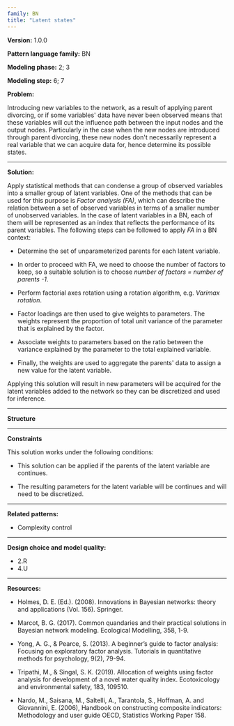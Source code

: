 ```yaml
--- 
family: BN
title: "Latent states"
--- 
```

 
**Version:** 1.0.0

**Pattern language family:** BN

**Modeling phase:** 2; 3

**Modeling step:** 6; 7

**Problem:**

Introducing new variables to the network, as a result of applying parent
divorcing, or if some variables' data have never been observed means
that these variables will cut the influence path between the input nodes
and the output nodes. Particularly in the case when the new nodes are
introduced through parent divorcing, these new nodes don't necessarily
represent a real variable that we can acquire data for, hence determine
its possible states.

***

**Solution:**

Apply statistical methods that can condense a group of observed
variables into a smaller group of latent variables. One of the methods
that can be used for this purpose is *Factor analysis (FA)*, which can
describe the relation between a set of observed variables in terms of a
smaller number of unobserved variables. In the case of latent variables
in a BN, each of them will be represented as an index that reflects the
performance of its parent variables. The following steps can be followed
to apply *FA* in a BN context:

- Determine the set of unparameterized parents for each latent
    variable.

- In order to proceed with FA, we need to choose the number of factors
    to keep, so a suitable solution is to choose *number of factors =
    number of parents -1*.

- Perform factorial axes rotation using a rotation algorithm, e.g.
    *Varimax rotation*.

- Factor loadings are then used to give weights to parameters. The
    weights represent the proportion of total unit variance of the
    parameter that is explained by the factor.

- Associate weights to parameters based on the ratio between the
    variance explained by the parameter to the total explained variable.

- Finally, the weights are used to aggregate the parents' data to
    assign a new value for the latent variable.

Applying this solution will result in new parameters will be acquired for the latent variables added to the network so they can be discretized and used for inference.

***

**Structure**

***

**Constraints**

This solution works under the following conditions:

- This solution can be applied if the parents of the latent variable
    are continues.

- The resulting parameters for the latent variable will be continues
    and will need to be discretized.

***

**Related patterns:**

- Complexity control

***

**Design choice and model quality:**

- 2.R
- 4.U

***

**Resources:**

- Holmes, D. E. (Ed.). (2008). Innovations in Bayesian networks: theory and applications (Vol. 156). Springer.

- Marcot, B. G. (2017). Common quandaries and their practical solutions in Bayesian network modeling. Ecological Modelling, 358, 1-9.

- Yong, A. G., & Pearce, S. (2013). A beginner’s guide to factor analysis: Focusing on exploratory factor analysis. Tutorials in quantitative methods for psychology, 9(2), 79-94.

- Tripathi, M., & Singal, S. K. (2019). Allocation of weights using factor analysis for development of a novel water quality index. Ecotoxicology and environmental safety, 183, 109510.

- Nardo, M., Saisana, M., Saltelli, A., Tarantola, S., Hoffman, A. and Giovannini, E. (2006), Handbook on constructing composite indicators:
Methodology and user guide OECD, Statistics Working Paper 158.
